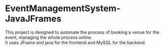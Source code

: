 # EventManagementSystem-JavaJFrames
This project is designed to automate the process of booking a venue for the event, managing the whole process online.
<br>
It uses JFrame and java for the frontend and MySQL for the backend.
